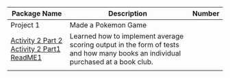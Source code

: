 | Package Name | Description | Number|
| ------------ |-------------|-------|          
|      Project 1     |   Made a Pokemon Game          |       |
|  [Activity 2 Part 2](https://github.com/Coontm/CoonTreyCS121/blob/main/Activity2P2.java) [Activity 2 Part1](https://github.com/Coontm/CoonTreyCS121/blob/main/Activity2P1.java) [ReadME1](https://github.com/Coontm/CoonTreyCS121/blob/main/Package%201%20README.md)           |  Learned how to implement average scoring output in the form of tests and how many books an individual purchased at a book club.           |       |
|            |             |       |
